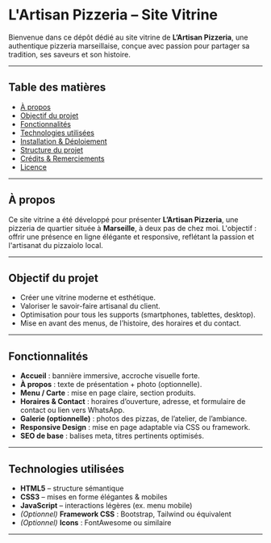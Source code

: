 # L'Artisan Pizzeria – Site Vitrine

Bienvenue dans ce dépôt dédié au site vitrine de **L’Artisan Pizzeria**, une authentique pizzeria marseillaise, conçue avec passion pour partager sa tradition, ses saveurs et son histoire.

---

##  Table des matières
- [À propos](#À-propos)
- [Objectif du projet](#Objectif-du-projet)
- [Fonctionnalités](#Fonctionnalités)
- [Technologies utilisées](#Technologies-utilisées)
- [Installation & Déploiement](#Installation--Déploiement)
- [Structure du projet](#Structure-du-projet)
- [Crédits & Remerciements](#Crédits--Remerciements)
- [Licence](#Licence)

---

##  À propos
Ce site vitrine a été développé pour présenter **L’Artisan Pizzeria**, une pizzeria de quartier située à **Marseille**, à deux pas de chez moi. L'objectif : offrir une présence en ligne élégante et responsive, reflétant la passion et l'artisanat du pizzaiolo local.

---

##  Objectif du projet
- Créer une vitrine moderne et esthétique.
- Valoriser le savoir-faire artisanal du client.
- Optimisation pour tous les supports (smartphones, tablettes, desktop).
- Mise en avant des menus, de l’histoire, des horaires et du contact.

---

##  Fonctionnalités
- **Accueil** : bannière immersive, accroche visuelle forte.
- **À propos** : texte de présentation + photo (optionnelle).
- **Menu / Carte** : mise en page claire, section produits.
- **Horaires & Contact** : horaires d’ouverture, adresse, et formulaire de contact ou lien vers WhatsApp.
- **Galerie (optionnelle)** : photos des pizzas, de l’atelier, de l’ambiance.
- **Responsive Design** : mise en page adaptable via CSS ou framework.
- **SEO de base** : balises meta, titres pertinents optimisés.

---

##  Technologies utilisées
- **HTML5** – structure sémantique
- **CSS3** – mises en forme élégantes & mobiles
- **JavaScript** – interactions légères (ex. menu mobile)
- *(Optionnel)* **Framework CSS** : Bootstrap, Tailwind ou équivalent
- *(Optionnel)* **Icons** : FontAwesome ou similaire

---
